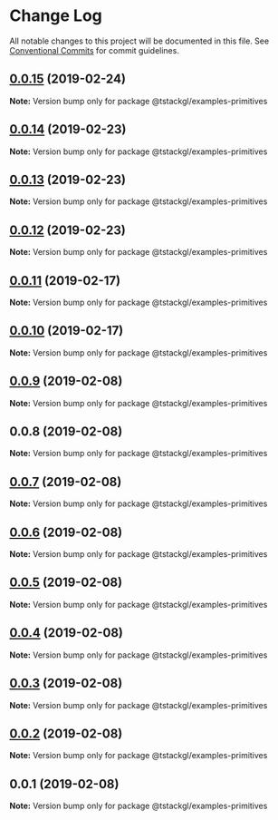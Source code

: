 # Change Log

All notable changes to this project will be documented in this file.
See [Conventional Commits](https://conventionalcommits.org) for commit guidelines.

## [0.0.15](https://github.com/nkint/tstackgl/compare/@tstackgl/examples-primitives@0.0.14...@tstackgl/examples-primitives@0.0.15) (2019-02-24)

**Note:** Version bump only for package @tstackgl/examples-primitives





## [0.0.14](https://github.com/nkint/tstackgl/compare/@tstackgl/examples-primitives@0.0.13...@tstackgl/examples-primitives@0.0.14) (2019-02-23)

**Note:** Version bump only for package @tstackgl/examples-primitives





## [0.0.13](https://github.com/nkint/tstackgl/compare/@tstackgl/examples-primitives@0.0.12...@tstackgl/examples-primitives@0.0.13) (2019-02-23)

**Note:** Version bump only for package @tstackgl/examples-primitives





## [0.0.12](https://github.com/nkint/tstackgl/compare/@tstackgl/examples-primitives@0.0.11...@tstackgl/examples-primitives@0.0.12) (2019-02-23)

**Note:** Version bump only for package @tstackgl/examples-primitives





## [0.0.11](https://github.com/nkint/tstackgl/compare/@tstackgl/examples-primitives@0.0.10...@tstackgl/examples-primitives@0.0.11) (2019-02-17)

**Note:** Version bump only for package @tstackgl/examples-primitives





## [0.0.10](https://github.com/nkint/tstackgl/compare/@tstackgl/examples-primitives@0.0.9...@tstackgl/examples-primitives@0.0.10) (2019-02-17)

**Note:** Version bump only for package @tstackgl/examples-primitives





## [0.0.9](https://github.com/nkint/tstackgl/compare/@tstackgl/examples-primitives@0.0.8...@tstackgl/examples-primitives@0.0.9) (2019-02-08)

**Note:** Version bump only for package @tstackgl/examples-primitives





## 0.0.8 (2019-02-08)

**Note:** Version bump only for package @tstackgl/examples-primitives





## [0.0.7](https://github.com/nkint/tstackgl/compare/@tstackgl/examples-primitives@0.0.3...@tstackgl/examples-primitives@0.0.7) (2019-02-08)

**Note:** Version bump only for package @tstackgl/examples-primitives





## [0.0.6](https://github.com/nkint/tstackgl/compare/@tstackgl/examples-primitives@0.0.3...@tstackgl/examples-primitives@0.0.6) (2019-02-08)

**Note:** Version bump only for package @tstackgl/examples-primitives





## [0.0.5](https://github.com/nkint/tstackgl/compare/@tstackgl/examples-primitives@0.0.3...@tstackgl/examples-primitives@0.0.5) (2019-02-08)

**Note:** Version bump only for package @tstackgl/examples-primitives





## [0.0.4](https://github.com/nkint/tstackgl/compare/@tstackgl/examples-primitives@0.0.3...@tstackgl/examples-primitives@0.0.4) (2019-02-08)

**Note:** Version bump only for package @tstackgl/examples-primitives





## [0.0.3](https://github.com/nkint/tstackgl/compare/@tstackgl/examples-primitives@0.0.2...@tstackgl/examples-primitives@0.0.3) (2019-02-08)

**Note:** Version bump only for package @tstackgl/examples-primitives





## [0.0.2](https://github.com/nkint/tstackgl/compare/@tstackgl/examples-primitives@0.0.1...@tstackgl/examples-primitives@0.0.2) (2019-02-08)

**Note:** Version bump only for package @tstackgl/examples-primitives





## 0.0.1 (2019-02-08)

**Note:** Version bump only for package @tstackgl/examples-primitives
